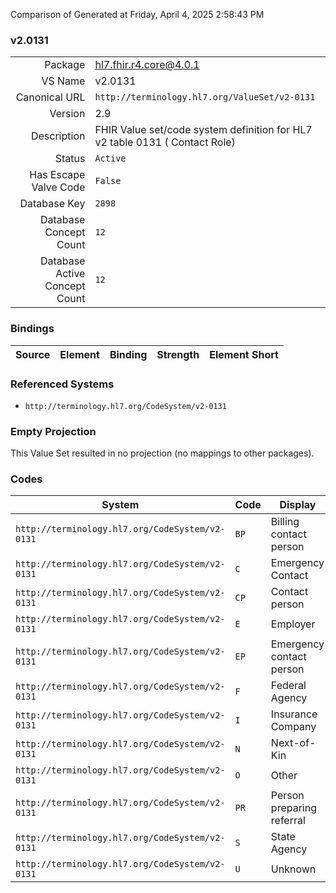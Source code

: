 Comparison of 
Generated at Friday, April 4, 2025 2:58:43 PM

### v2.0131

|      |     |
| ---: | --- |
| Package | hl7.fhir.r4.core@4.0.1 |
| VS Name | v2.0131 |
| Canonical URL | `http://terminology.hl7.org/ValueSet/v2-0131` |
| Version | 2.9 |
| Description | FHIR Value set/code system definition for HL7 v2 table 0131 ( Contact Role) |
| Status | `Active` |
| Has Escape Valve Code | `False` |
| Database Key | `2898` |
| Database Concept Count | `12` |
| Database Active Concept Count | `12` |
### Bindings

| Source | Element | Binding | Strength | Element Short |
| ------ | ------- | ------- | -------- | ------------- |

### Referenced Systems

* `http://terminology.hl7.org/CodeSystem/v2-0131`
### Empty Projection

This Value Set resulted in no projection (no mappings to other packages).

### Codes

| System | Code | Display |
| ------ | ---- | ------- |
| `http://terminology.hl7.org/CodeSystem/v2-0131` | `BP` | Billing contact person |
| `http://terminology.hl7.org/CodeSystem/v2-0131` | `C` | Emergency Contact |
| `http://terminology.hl7.org/CodeSystem/v2-0131` | `CP` | Contact person |
| `http://terminology.hl7.org/CodeSystem/v2-0131` | `E` | Employer |
| `http://terminology.hl7.org/CodeSystem/v2-0131` | `EP` | Emergency contact person |
| `http://terminology.hl7.org/CodeSystem/v2-0131` | `F` | Federal Agency |
| `http://terminology.hl7.org/CodeSystem/v2-0131` | `I` | Insurance Company |
| `http://terminology.hl7.org/CodeSystem/v2-0131` | `N` | Next-of-Kin |
| `http://terminology.hl7.org/CodeSystem/v2-0131` | `O` | Other |
| `http://terminology.hl7.org/CodeSystem/v2-0131` | `PR` | Person preparing referral |
| `http://terminology.hl7.org/CodeSystem/v2-0131` | `S` | State Agency |
| `http://terminology.hl7.org/CodeSystem/v2-0131` | `U` | Unknown |
